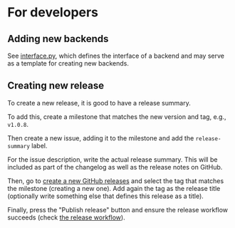 # For developers

## Adding new backends

See [interface.py], which defines the interface of a backend and may serve as a template for creating new backends.



## Creating new release

To create a new release, it is good to have a release summary.

To add this, create a milestone that matches the new version and tag, e.g., `v1.0.8`.

Then create a new issue, adding it to the milestone and add the `release-summary` label.

For the issue description, write the actual release summary.
This will be included as part of the changelog as well as the release notes on GitHub.

Then, go to [create a new GitHub releases](https://github.com/EMMC-ASBL/tripper/releases/new) and select the tag that matches the milestone (creating a new one).
Add again the tag as the release title (optionally write something else that defines this release as a title).

Finally, press the "Publish release" button and ensure the release workflow succeeds (check [the release workflow](https://github.com/EMMC-ASBL/tripper/actions/workflows/cd_release.yml)).




[interface.py]: https://github.com/EMMC-ASBL/tripper/blob/master/tripper/interface.py
